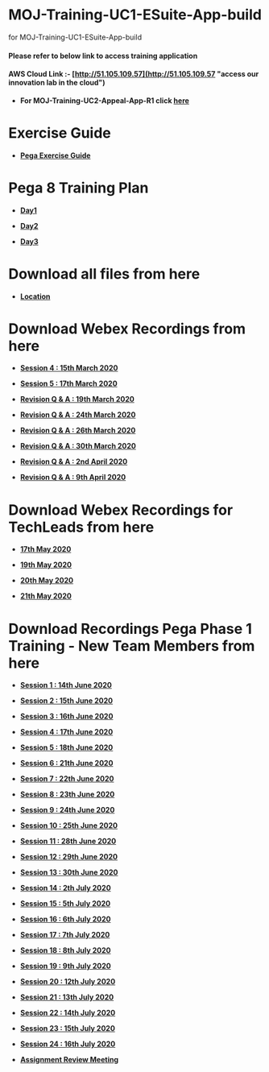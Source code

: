 # MOJ-Training-UC1-ESuite-App-build
for MOJ-Training-UC1-ESuite-App-build

#### Please refer to below link to access training application 

#### AWS Cloud Link :- [http://51.105.109.57](http://51.105.109.57 "access our innovation lab in the cloud")

* **For MOJ-Training-UC2-Appeal-App-R1 click [here](https://github.com/eai-systems/MOJ-Training-UC2-Appeal-App-R1 "Click here to go")**

# Exercise Guide

* **[Pega Exercise Guide](https://1drv.ms/w/s!AltO6Pkun9hUp2Z268rgTKMQkflq?e=l1vi1W "Click here to view")**

# Pega 8 Training Plan
* **[Day1](https://1drv.ms/p/s!AltO6Pkun9hUp2fSOzo3vSbx0Z9x?e=tHZNL0 "Click here to view")**

* **[Day2](https://1drv.ms/p/s!AltO6Pkun9hUp2mFkpPQQyaPjQy8?e=LniJMj "Click here to view")**
 
* **[Day3](https://1drv.ms/p/s!AltO6Pkun9hUp2hhzf8nkiVzfwWM?e=QmhLQb "Click here to view")**

# Download all files from here
* **[Location](https://github.com/eai-systems/MOJ-Training-UC1-ESuite-App-build/tree/master/Files/trainingGuide "Click here to go")**

# Download Webex Recordings from here
* **[Session 4 : 15th March 2020](https://1drv.ms/u/s!AvVEPrDDwal9i-lJT3-w1CwDyZSc8Q?e=QvvVGC "Click here to go")**
   
* **[Session 5 : 17th March 2020](https://1drv.ms/u/s!AvVEPrDDwal9i-lK7lAB7j0pZ_8bYw?e=anRyQq "Click here to go")**
   
* **[Revision Q & A : 19th March 2020](https://1drv.ms/u/s!AvVEPrDDwal9i-lMs6ruAbDgCVAZdw?e=e3hhpv "Click here to go")**
   
* **[Revision Q & A : 24th March 2020](https://1drv.ms/u/s!AvVEPrDDwal9i-lNeiFs43m9jNxoWw?e=KY1Lei "Click here to go")**
   
* **[Revision Q & A : 26th March 2020](https://1drv.ms/u/s!AvVEPrDDwal9i-lOi3G2_XvUs6tARg?e=vfYZ1q "Click here to go")**
   
* **[Revision Q & A : 30th March 2020](https://1drv.ms/u/s!AvVEPrDDwal9i-lLnS9K_yanendc-A?e=iazXKp "Click here to go")**
   
* **[Revision Q & A : 2nd April 2020](https://1drv.ms/u/s!AvVEPrDDwal9i-tU3hSuAcrD5jR7Hg?e=8zR0Ov "Click here to go")**
   
* **[Revision Q & A : 9th April 2020](https://1drv.ms/u/s!AvVEPrDDwal9i-tV8chIPSuRgukedA?e=LVwXOP "Click here to go")**

# Download Webex Recordings for TechLeads from here

* **[17th May 2020](https://1drv.ms/v/s!AvVEPrDDwal9jIZZ_4dX7arUysePwA?e=izfslP "Click here to go")**

* **[19th May 2020](https://1drv.ms/v/s!AvVEPrDDwal9jIkbBXkLotEGl1vbgg?e=4rwZlA "Click here to go")**

* **[20th May 2020](https://1drv.ms/v/s!AvVEPrDDwal9jJIWCR-6yFM7u0-zrA?e=k3GIi0 "Click here to go")**

* **[21th May 2020](https://1drv.ms/v/s!AvVEPrDDwal9jJMWljIylcpFArUuzQ?e=IV6l5C "Click here to go")**

# Download Recordings Pega Phase 1 Training - New Team Members from here

* **[Session 1 : 14th June 2020](https://1drv.ms/v/s!AvVEPrDDwal9jJhxS5qB-B8xlILq1A?e=4J9yeb "Click here to go")**

* **[Session 2 : 15th June 2020](https://1drv.ms/v/s!AvVEPrDDwal9jJhymQBe5qwbkRogmQ?e=qJcGBN "Click here to go")**

* **[Session 3 : 16th June 2020](https://1drv.ms/v/s!AvVEPrDDwal9jJhzntTxI3_lBfkZhA?e=ZjJAMP "Click here to go")**

* **[Session 4 : 17th June 2020](https://1drv.ms/v/s!AvVEPrDDwal9jJh7H79wI6ZGwopaIg?e=iaTrYY "Click here to go")**

* **[Session 5 : 18th June 2020](https://1drv.ms/v/s!AvVEPrDDwal9jJh_FACVMmsdjAvfig?e=vIXe4a "Click here to go")**

* **[Session 6 : 21th June 2020](https://1drv.ms/v/s!AvVEPrDDwal9jJkdJqvDBjvs07hcFg?e=MuA1xg "Click here to go")**

* **[Session 7 : 22th June 2020](https://1drv.ms/v/s!AvVEPrDDwal9jJkgo_xXVROZirRVdw?e=HC8MuL "Click here to go")**

* **[Session 8 : 23th June 2020](https://1drv.ms/v/s!AvVEPrDDwal9jJkrOMo-8Q4qOBEsfw?e=NF71ho "Click here to go")**

* **[Session 9 : 24th June 2020](https://1drv.ms/v/s!AvVEPrDDwal9jJk76HJmaoHMmytKEg?e=7PgLUQ "Click here to go")**

* **[Session 10 : 25th June 2020](https://1drv.ms/v/s!AvVEPrDDwal9jJlHB2kHOZXxdtU6wQ?e=yx2A2w "Click here to go")**

* **[Session 11 : 28th June 2020](https://1drv.ms/v/s!AvVEPrDDwal9jJlRC1ewM1Bi3Roy9Q?e=W3Boe2 "Click here to go")**

* **[Session 12 : 29th June 2020](https://1drv.ms/v/s!AvVEPrDDwal9jJlSS4v-zJL5EqUYmA?e=UcmMdM "Click here to go")**

* **[Session 13 : 30th June 2020](https://1drv.ms/v/s!AvVEPrDDwal9jJpHADyZQVLpvInb_w?e=2wfeBf "Click here to go")**

* **[Session 14 : 2th July 2020](https://1drv.ms/v/s!AvVEPrDDwal9jJtTQOxDwibqPWL_4Q?e=Wet5HO "Click here to go")**

* **[Session 15 : 5th July 2020](https://1drv.ms/v/s!AvVEPrDDwal9jJtTQOxDwibqPWL_4Q?e=3EK9wQ "Click here to go")**

* **[Session 16 : 6th July 2020](https://1drv.ms/v/s!AvVEPrDDwal9jJwicHM5Zs6qos2g5A?e=1K1ZYF "Click here to go")**

* **[Session 17 : 7th July 2020](https://1drv.ms/v/s!AvVEPrDDwal9jJwjaH1C_dQyXFPQPg?e=WzTCOl "Click here to go")**

* **[Session 18 : 8th July 2020](https://1drv.ms/v/s!AvVEPrDDwal9jJwkgKWVANgDnMkKSg?e=XANbZe "Click here to go")**

* **[Session 19 : 9th July 2020](https://1drv.ms/v/s!AvVEPrDDwal9jJwlqjmqiFrHOTjcUA?e=t8qFfj "Click here to go")**

* **[Session 20 : 12th July 2020](https://1drv.ms/v/s!AvVEPrDDwal9jJxCUwxVPpmhfzEyIw?e=7YX7nF "Click here to go")**

* **[Session 21 : 13th July 2020](https://1drv.ms/v/s!AvVEPrDDwal9jJxYNpznP69Wr9QAxg?e=Yka8ZO "Click here to go")**

* **[Session 22 : 14th July 2020](https://1drv.ms/v/s!AvVEPrDDwal9jJxzWGvTrPVWjm-31g?e=gpCPWD "Click here to go")**

* **[Session 23 : 15th July 2020](https://1drv.ms/v/s!AvVEPrDDwal9jJx0GgxRmDnRLozsTg?e=8oJswQ "Click here to go")**

* **[Session 24 : 16th July 2020](https://1drv.ms/v/s!AvVEPrDDwal9jJ0FKRqucIg9UQ8ttg?e=ANbvhY "Click here to go")**

* **[Assignment Review Meeting](https://1drv.ms/v/s!AvVEPrDDwal9jKBUP3mfyMO-K7FZyQ?e=tEpZrX "Click here to go")**

